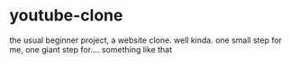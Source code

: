 # youtube-clone
the usual beginner project, a website clone. well kinda.
one small step for me, one giant step for.... something like that
